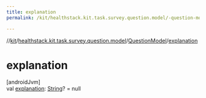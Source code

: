 ```yaml
---
title: explanation
permalink: /kit/healthstack.kit.task.survey.question.model/-question-model/explanation.html

---
```

//[kit](../../../index.html)/[healthstack.kit.task.survey.question.model](../index.html)/[QuestionModel](index.html)/[explanation](explanation.html)



# explanation



[androidJvm]\
val [explanation](explanation.html): [String](https://kotlinlang.org/api/latest/jvm/stdlib/kotlin/-string/index.html)? = null





